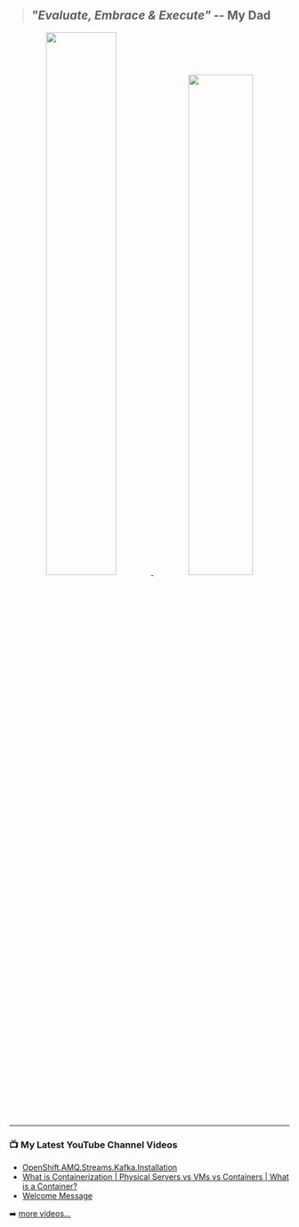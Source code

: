 

> ## *"Evaluate, Embrace & Execute"* -- My Dad

<div align="center">

<a href="https://github.com/naveenkendyala">
     <img width="50%" font="" src="https://github-readme-stats.vercel.app/api?username=naveenkendyala&custom_title=Naveen Kendyala : GitHub Stats, Rank&hide=contribs&count_private=true&show_icons=true&theme=tokyonight&include_all_commits=true&line_height=55&hide_rank=false" />
</a>
<a href="https://github.com/naveenkendyala">
     <img width="48%" src="https://github-readme-stats.vercel.app/api/top-langs/?username=naveenkendyala&custom_title=Repository : Top Languages&hide=css,html&langs_count=6&layout=default&theme=tokyonight&card_width=420" />
</a>

</div>

---

### 📺 My Latest YouTube Channel Videos
<!-- YOUTUBE:START -->
- [OpenShift.AMQ.Streams.Kafka.Installation](https://www.youtube.com/watch?v=ncTtRPwLwuM)
- [What is Containerization | Physical Servers vs VMs vs Containers | What is a Container?](https://www.youtube.com/watch?v=Cu4iPxPAjWI)
- [Welcome Message](https://www.youtube.com/watch?v=LpGc5PShjvk)
<!-- YOUTUBE:END -->
➡️ [more videos...](https://www.youtube.com/channel/UCS7nXaoZ1ujCKlSggkWeyhg)
